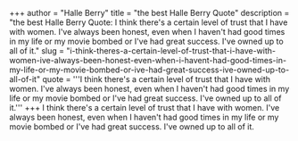 +++
author = "Halle Berry"
title = "the best Halle Berry Quote"
description = "the best Halle Berry Quote: I think there's a certain level of trust that I have with women. I've always been honest, even when I haven't had good times in my life or my movie bombed or I've had great success. I've owned up to all of it."
slug = "i-think-theres-a-certain-level-of-trust-that-i-have-with-women-ive-always-been-honest-even-when-i-havent-had-good-times-in-my-life-or-my-movie-bombed-or-ive-had-great-success-ive-owned-up-to-all-of-it"
quote = '''I think there's a certain level of trust that I have with women. I've always been honest, even when I haven't had good times in my life or my movie bombed or I've had great success. I've owned up to all of it.'''
+++
I think there's a certain level of trust that I have with women. I've always been honest, even when I haven't had good times in my life or my movie bombed or I've had great success. I've owned up to all of it.
